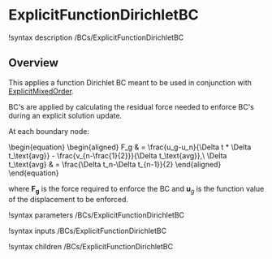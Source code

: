 # ExplicitFunctionDirichletBC

!syntax description /BCs/ExplicitFunctionDirichletBC

## Overview

This applies a function Dirichlet BC meant to be used in conjunction with [ExplicitMixedOrder](source/timeintegrators/ExplicitMixedOrder.md).

BC's are applied by calculating the residual force needed to enforce BC's during an explicit solution update.

At each boundary node:

\begin{equation}
\begin{aligned}
        F_g & = \frac{u_g-u_n}{\Delta t * \Delta t_\text{avg}} - \frac{v_{n-\frac{1}{2}}}{\Delta t_\text{avg}},\\
        \Delta t_\text{avg} & = \frac{\Delta t_n-\Delta t_{n-1}}{2}
    \end{aligned}
\end{equation}

where $\mathbf{F_g}$ is the force required to enforce the BC and ${\mathbf{u}_g}$ is the function value of the displacement to be enforced.

!syntax parameters /BCs/ExplicitFunctionDirichletBC

!syntax inputs /BCs/ExplicitFunctionDirichletBC

!syntax children /BCs/ExplicitFunctionDirichletBC
